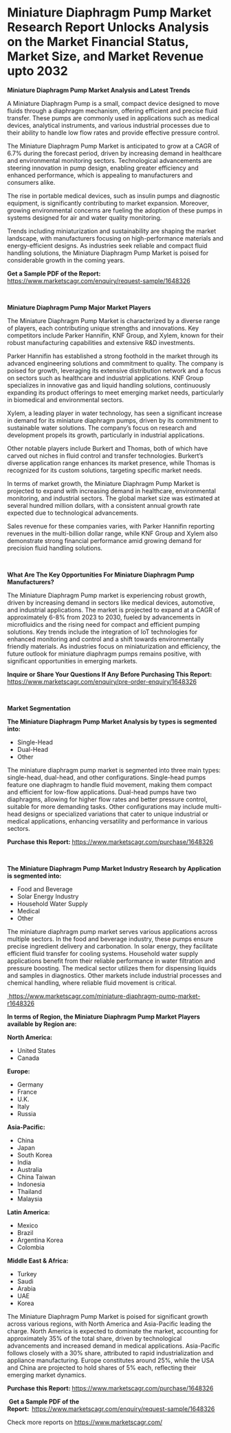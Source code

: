 <p><h1>Miniature Diaphragm Pump Market Research Report Unlocks Analysis on the Market Financial Status, Market Size, and Market Revenue upto 2032</h1></p><p><strong>Miniature Diaphragm Pump Market Analysis and Latest Trends</strong></p>
<p><p>A Miniature Diaphragm Pump is a small, compact device designed to move fluids through a diaphragm mechanism, offering efficient and precise fluid transfer. These pumps are commonly used in applications such as medical devices, analytical instruments, and various industrial processes due to their ability to handle low flow rates and provide effective pressure control.</p><p>The Miniature Diaphragm Pump Market is anticipated to grow at a CAGR of 6.7% during the forecast period, driven by increasing demand in healthcare and environmental monitoring sectors. Technological advancements are steering innovation in pump design, enabling greater efficiency and enhanced performance, which is appealing to manufacturers and consumers alike. </p><p>The rise in portable medical devices, such as insulin pumps and diagnostic equipment, is significantly contributing to market expansion. Moreover, growing environmental concerns are fueling the adoption of these pumps in systems designed for air and water quality monitoring. </p><p>Trends including miniaturization and sustainability are shaping the market landscape, with manufacturers focusing on high-performance materials and energy-efficient designs. As industries seek reliable and compact fluid handling solutions, the Miniature Diaphragm Pump Market is poised for considerable growth in the coming years.</p></p>
<p><strong>Get a Sample PDF of the Report:&nbsp;</strong> <a href="https://www.marketscagr.com/enquiry/request-sample/1648326?utm_campaign=2038&utm_medium=2&utm_source=Github&utm_content=ia&utm_term=18022025&utm_id=miniature-diaphragm-pump">https://www.marketscagr.com/enquiry/request-sample/1648326</a></p>
<p>&nbsp;</p>
<p><strong>Miniature Diaphragm Pump Major Market Players</strong></p>
<p><p>The Miniature Diaphragm Pump Market is characterized by a diverse range of players, each contributing unique strengths and innovations. Key competitors include Parker Hannifin, KNF Group, and Xylem, known for their robust manufacturing capabilities and extensive R&D investments. </p><p>Parker Hannifin has established a strong foothold in the market through its advanced engineering solutions and commitment to quality. The company is poised for growth, leveraging its extensive distribution network and a focus on sectors such as healthcare and industrial applications. KNF Group specializes in innovative gas and liquid handling solutions, continuously expanding its product offerings to meet emerging market needs, particularly in biomedical and environmental sectors.</p><p>Xylem, a leading player in water technology, has seen a significant increase in demand for its miniature diaphragm pumps, driven by its commitment to sustainable water solutions. The company’s focus on research and development propels its growth, particularly in industrial applications.</p><p>Other notable players include Burkert and Thomas, both of which have carved out niches in fluid control and transfer technologies. Burkert’s diverse application range enhances its market presence, while Thomas is recognized for its custom solutions, targeting specific market needs.</p><p>In terms of market growth, the Miniature Diaphragm Pump Market is projected to expand with increasing demand in healthcare, environmental monitoring, and industrial sectors. The global market size was estimated at several hundred million dollars, with a consistent annual growth rate expected due to technological advancements.</p><p>Sales revenue for these companies varies, with Parker Hannifin reporting revenues in the multi-billion dollar range, while KNF Group and Xylem also demonstrate strong financial performance amid growing demand for precision fluid handling solutions.</p></p>
<p>&nbsp;</p>
<p><strong>What Are The Key Opportunities For Miniature Diaphragm Pump Manufacturers?</strong></p>
<p><p>The Miniature Diaphragm Pump market is experiencing robust growth, driven by increasing demand in sectors like medical devices, automotive, and industrial applications. The market is projected to expand at a CAGR of approximately 6-8% from 2023 to 2030, fueled by advancements in microfluidics and the rising need for compact and efficient pumping solutions. Key trends include the integration of IoT technologies for enhanced monitoring and control and a shift towards environmentally friendly materials. As industries focus on miniaturization and efficiency, the future outlook for miniature diaphragm pumps remains positive, with significant opportunities in emerging markets.</p></p>
<p><strong>Inquire or Share Your Questions If Any Before Purchasing This Report:</strong> <a href="https://www.marketscagr.com/enquiry/pre-order-enquiry/1648326?utm_campaign=2038&utm_medium=2&utm_source=Github&utm_content=ia&utm_term=18022025&utm_id=miniature-diaphragm-pump">https://www.marketscagr.com/enquiry/pre-order-enquiry/1648326</a></p>
<p>&nbsp;</p>
<p><strong>Market Segmentation</strong></p>
<p><strong>The Miniature Diaphragm Pump Market Analysis by types is segmented into:</strong></p>
<p><ul><li>Single-Head</li><li>Dual-Head</li><li>Other</li></ul></p>
<p><p>The miniature diaphragm pump market is segmented into three main types: single-head, dual-head, and other configurations. Single-head pumps feature one diaphragm to handle fluid movement, making them compact and efficient for low-flow applications. Dual-head pumps have two diaphragms, allowing for higher flow rates and better pressure control, suitable for more demanding tasks. Other configurations may include multi-head designs or specialized variations that cater to unique industrial or medical applications, enhancing versatility and performance in various sectors.</p></p>
<p><strong>Purchase this Report:&nbsp;</strong><a href="https://www.marketscagr.com/purchase/1648326?utm_campaign=2038&utm_medium=2&utm_source=Github&utm_content=ia&utm_term=18022025&utm_id=miniature-diaphragm-pump">https://www.marketscagr.com/purchase/1648326</a></p>
<p>&nbsp;</p>
<p><strong>The Miniature Diaphragm Pump Market Industry Research by Application is segmented into:</strong></p>
<p><ul><li>Food and Beverage</li><li>Solar Energy Industry</li><li>Household Water Supply</li><li>Medical</li><li>Other</li></ul></p>
<p><p>The miniature diaphragm pump market serves various applications across multiple sectors. In the food and beverage industry, these pumps ensure precise ingredient delivery and carbonation. In solar energy, they facilitate efficient fluid transfer for cooling systems. Household water supply applications benefit from their reliable performance in water filtration and pressure boosting. The medical sector utilizes them for dispensing liquids and samples in diagnostics. Other markets include industrial processes and chemical handling, where reliable fluid movement is critical.</p></p>
<p><a href="https://www.marketscagr.com/miniature-diaphragm-pump-market-r1648326?utm_campaign=2038&utm_medium=2&utm_source=Github&utm_content=ia&utm_term=18022025&utm_id=miniature-diaphragm-pump">&nbsp;https://www.marketscagr.com/miniature-diaphragm-pump-market-r1648326</a></p>
<p><strong>In terms of Region, the Miniature Diaphragm Pump Market Players available by Region are:</strong></p>
<p>
    <p> <strong> North America: </strong>
        <ul>
            <li>United States</li>
            <li>Canada</li>
        </ul>
        </p> 
    <p> <strong> Europe: </strong>
        <ul>
            <li>Germany</li>
            <li>France</li>
            <li>U.K.</li>
            <li>Italy</li>
            <li>Russia</li>
        </ul>
        </p> 
    <p> <strong> Asia-Pacific: </strong>
        <ul>
            <li>China</li>
            <li>Japan</li>
            <li>South Korea</li>
            <li>India</li>
            <li>Australia</li>
            <li>China Taiwan</li>
            <li>Indonesia</li>
            <li>Thailand</li>
            <li>Malaysia</li>
        </ul>
        </p> 
    <p> <strong> Latin America: </strong>
        <ul>
            <li>Mexico</li>
            <li>Brazil</li>
            <li>Argentina Korea</li>
            <li>Colombia</li>
        </ul>
        </p> 
    <p> <strong> Middle East & Africa: </strong>
        <ul>
            <li>Turkey</li>
            <li>Saudi</li>
            <li>Arabia</li>
            <li>UAE</li>
            <li>Korea</li>
        </ul>
    </p>
    </p>
<p><p>The Miniature Diaphragm Pump Market is poised for significant growth across various regions, with North America and Asia-Pacific leading the charge. North America is expected to dominate the market, accounting for approximately 35% of the total share, driven by technological advancements and increased demand in medical applications. Asia-Pacific follows closely with a 30% share, attributed to rapid industrialization and appliance manufacturing. Europe constitutes around 25%, while the USA and China are projected to hold shares of 5% each, reflecting their emerging market dynamics.</p></p>
<p><strong>Purchase this Report: </strong><a href="https://www.marketscagr.com/purchase/1648326?utm_campaign=2038&utm_medium=2&utm_source=Github&utm_content=ia&utm_term=18022025&utm_id=miniature-diaphragm-pump">https://www.marketscagr.com/purchase/1648326</a></p>
<p>&nbsp;<strong>Get a Sample PDF of the Report:&nbsp;&nbsp;</strong><a href="https://www.marketscagr.com/enquiry/request-sample/1648326?utm_campaign=2038&utm_medium=2&utm_source=Github&utm_content=ia&utm_term=18022025&utm_id=miniature-diaphragm-pump">https://www.marketscagr.com/enquiry/request-sample/1648326</a></p>
<p><strong></strong></p>
<p>Check more reports on <a href="https://www.marketscagr.com/?utm_campaign=2038&utm_medium=2&utm_source=Github&utm_content=ia&utm_term=18022025&utm_id=miniature-diaphragm-pump">https://www.marketscagr.com/</a></p>